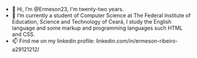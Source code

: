 - 👋 Hi, I’m @Ermeson23, I'm twenty-two years.
- 🌱 I’m currently a student of Computer Science at The Federal Institute of Education, Science and Technology of Ceará, I study the English language and some markup and programming languages such HTML and CSS.
- 📫 Find me on my linkedin profile: linkedin.com/in/ermeson-ribeiro-a29121212/

<!---
Ermeson23/Ermeson23 is a ✨ special ✨ repository because its `README.md` (this file) appears on your GitHub profile.
You can click the Preview link to take a look at your changes.
--->
